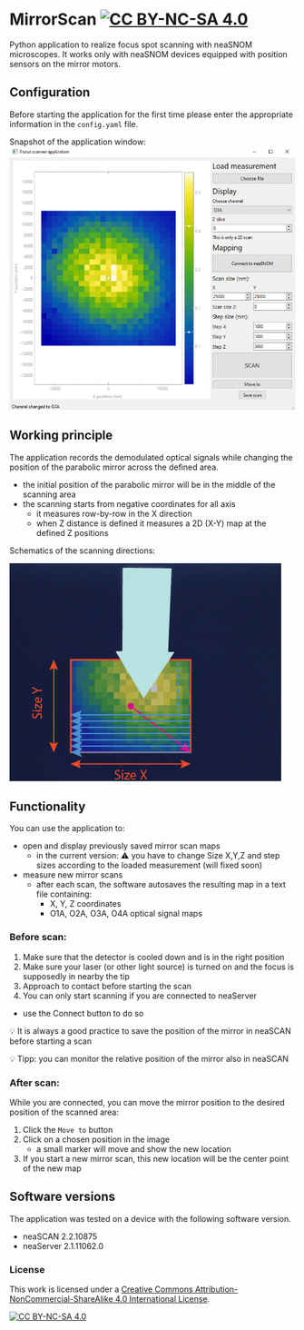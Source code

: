 # MirrorScan [![CC BY-NC-SA 4.0][cc-by-nc-sa-shield]][cc-by-nc-sa]
Python application to realize focus spot scanning with neaSNOM microscopes.
It works only with neaSNOM devices equipped with position sensors on the mirror motors.

## Configuration

Before starting the application for the first time please enter the appropriate information in the `config.yaml` file.

Snapshot of the application window:
![app_screenshot](/images/app_screenshot.png)

## Working principle
The application records the demodulated optical signals while changing the position of the parabolic mirror across the defined area.
- the initial position of the parabolic mirror will be in the middle of the scanning area
- the scanning starts from negative coordinates for all axis
  - it measures row-by-row in the X direction 
  - when Z distance is defined it measures a 2D (X-Y) map at the defined Z positions

Schematics of the scanning directions:

![scanning](/images/scanning_schematics.png)

## Functionality
You can use the application to:
- open and display previously saved mirror scan maps
  - in the current version: :warning: you have to change Size X,Y,Z and step sizes according to the loaded measurement (will fixed soon)
- measure new mirror scans
  - after each scan, the software autosaves the resulting map in a text file containing:
    - X, Y, Z coordinates
    - O1A, O2A, O3A, O4A optical signal maps

### Before scan:
1. Make sure that the detector is cooled down and is in the right position
2. Make sure your laser (or other light source) is turned on and the focus is supposedly in nearby the tip
3. Approach to contact before starting the scan
4. You can only start scanning if you are connected to neaServer
  - use the Connect button to do so

:bulb: It is always a good practice to save the position of the mirror in neaSCAN before starting a scan

:bulb: Tipp: you can monitor the relative position of the mirror also in neaSCAN

### After scan:
While you are connected, you can move the mirror position to the desired position of the scanned area:
1. Click the `Move to` button
2. Click on a chosen position in the image
   - a small marker will move and show the new location
3. If you start a new mirror scan, this new location will be the center point of the new map
  
## Software versions
The application was tested on a device with the following software version.
- neaSCAN 2.2.10875
- neaServer 2.1.11062.0

### License

This work is licensed under a
[Creative Commons Attribution-NonCommercial-ShareAlike 4.0 International License][cc-by-nc-sa].

[![CC BY-NC-SA 4.0][cc-by-nc-sa-image]][cc-by-nc-sa]

[cc-by-nc-sa]: http://creativecommons.org/licenses/by-nc-sa/4.0/
[cc-by-nc-sa-image]: https://licensebuttons.net/l/by-nc-sa/4.0/88x31.png
[cc-by-nc-sa-shield]: https://img.shields.io/badge/License-CC%20BY--NC--SA%204.0-lightgrey.svg
